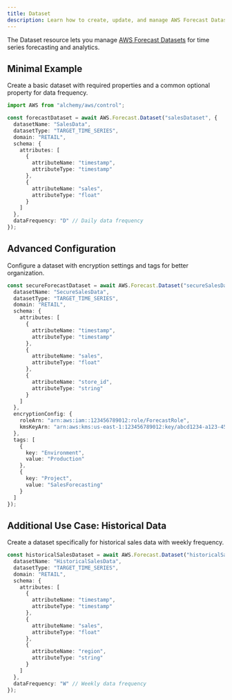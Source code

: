 ```yaml
---
title: Dataset
description: Learn how to create, update, and manage AWS Forecast Datasets using Alchemy Cloud Control.
---
```


The Dataset resource lets you manage [AWS Forecast Datasets](https://docs.aws.amazon.com/forecast/latest/userguide/) for time series forecasting and analytics.

## Minimal Example

Create a basic dataset with required properties and a common optional property for data frequency.

```ts
import AWS from "alchemy/aws/control";

const forecastDataset = await AWS.Forecast.Dataset("salesDataset", {
  datasetName: "SalesData",
  datasetType: "TARGET_TIME_SERIES",
  domain: "RETAIL",
  schema: {
    attributes: [
      {
        attributeName: "timestamp",
        attributeType: "timestamp"
      },
      {
        attributeName: "sales",
        attributeType: "float"
      }
    ]
  },
  dataFrequency: "D" // Daily data frequency
});
```

## Advanced Configuration

Configure a dataset with encryption settings and tags for better organization.

```ts
const secureForecastDataset = await AWS.Forecast.Dataset("secureSalesDataset", {
  datasetName: "SecureSalesData",
  datasetType: "TARGET_TIME_SERIES",
  domain: "RETAIL",
  schema: {
    attributes: [
      {
        attributeName: "timestamp",
        attributeType: "timestamp"
      },
      {
        attributeName: "sales",
        attributeType: "float"
      },
      {
        attributeName: "store_id",
        attributeType: "string"
      }
    ]
  },
  encryptionConfig: {
    roleArn: "arn:aws:iam::123456789012:role/ForecastRole",
    kmsKeyArn: "arn:aws:kms:us-east-1:123456789012:key/abcd1234-a123-456a-a12b-a123b4cd56ef"
  },
  tags: [
    {
      key: "Environment",
      value: "Production"
    },
    {
      key: "Project",
      value: "SalesForecasting"
    }
  ]
});
```

## Additional Use Case: Historical Data

Create a dataset specifically for historical sales data with weekly frequency.

```ts
const historicalSalesDataset = await AWS.Forecast.Dataset("historicalSalesDataset", {
  datasetName: "HistoricalSalesData",
  datasetType: "TARGET_TIME_SERIES",
  domain: "RETAIL",
  schema: {
    attributes: [
      {
        attributeName: "timestamp",
        attributeType: "timestamp"
      },
      {
        attributeName: "sales",
        attributeType: "float"
      },
      {
        attributeName: "region",
        attributeType: "string"
      }
    ]
  },
  dataFrequency: "W" // Weekly data frequency
});
```
